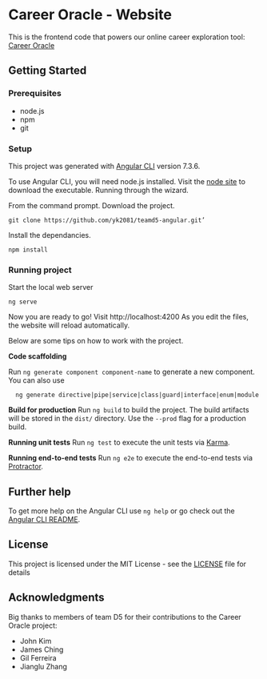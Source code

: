 # Career Oracle - Website

This is the frontend code that powers our online career exploration tool: [Career Oracle](http://teamd5.s3-website-us-east-1.amazonaws.com)

## Getting Started

### Prerequisites
- node.js
- npm
- git

### Setup
This project was generated with [Angular CLI](https://github.com/angular/angular-cli) version 7.3.6.

To use Angular CLI, you will need node.js installed. Visit the [node site](https://nodejs.org/en/) to download the executable. Running through the wizard.

From the command prompt. Download the project.
```
git clone https://github.com/yk2081/teamd5-angular.git’
```

Install the dependancies.
```
npm install
```

### Running project
Start the local web server
```
ng serve
```

Now you are ready to go! Visit http://localhost:4200
As you edit the files, the website will reload automatically.

Below are some tips on how to work with the project.

**Code scaffolding**

Run `ng generate component component-name` to generate a new component. You can also use 
```
  ng generate directive|pipe|service|class|guard|interface|enum|module
```

**Build for production**
Run `ng build` to build the project. The build artifacts will be stored in the `dist/` directory. Use the `--prod` flag for a production build.

**Running unit tests**
Run `ng test` to execute the unit tests via [Karma](https://karma-runner.github.io).

**Running end-to-end tests**
Run `ng e2e` to execute the end-to-end tests via [Protractor](http://www.protractortest.org/).

## Further help

To get more help on the Angular CLI use `ng help` or go check out the [Angular CLI README](https://github.com/angular/angular-cli/blob/master/README.md).

## License

This project is licensed under the MIT License - see the [LICENSE](LICENSE) file for details

## Acknowledgments

Big thanks to members of team D5 for their contributions to the Career Oracle project:
* John Kim
* James Ching
* Gil Ferreira
* Jianglu Zhang